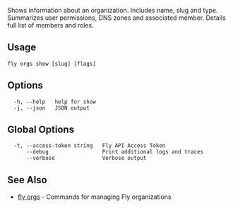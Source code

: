Shows information about an organization.
Includes name, slug and type. Summarizes user permissions, DNS zones and
associated member. Details full list of members and roles.


## Usage
~~~
fly orgs show [slug] [flags]
~~~

## Options

~~~
  -h, --help   help for show
  -j, --json   JSON output
~~~

## Global Options

~~~
  -t, --access-token string   Fly API Access Token
      --debug                 Print additional logs and traces
      --verbose               Verbose output
~~~

## See Also

* [fly orgs](/docs/flyctl/fly-orgs/)	 - Commands for managing Fly organizations

